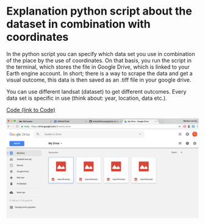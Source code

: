 # Explanation python script about the dataset in combination with coordinates

In the python script you can specify which data set you use in combination of the place by the use of coordinates. On that basis, you run the script in the terminal, which stores the file in Google Drive, which is linked to your Earth engine account. In short; there is a way to scrape the data and get a visual outcome, this data is then saved as an .tiff file in your google drive. 

You can use different landsat (dataset) to get different outcomes. Every data set is specific in use (think about: year, location, data etc.).

[Code (link to Code)](https://github.com/ArtezGDA/scrapingTool_timelapseMaps/blob/master/example_code/dataset_coordinates_code.py)

![Google Drive](images/googledrive.png)